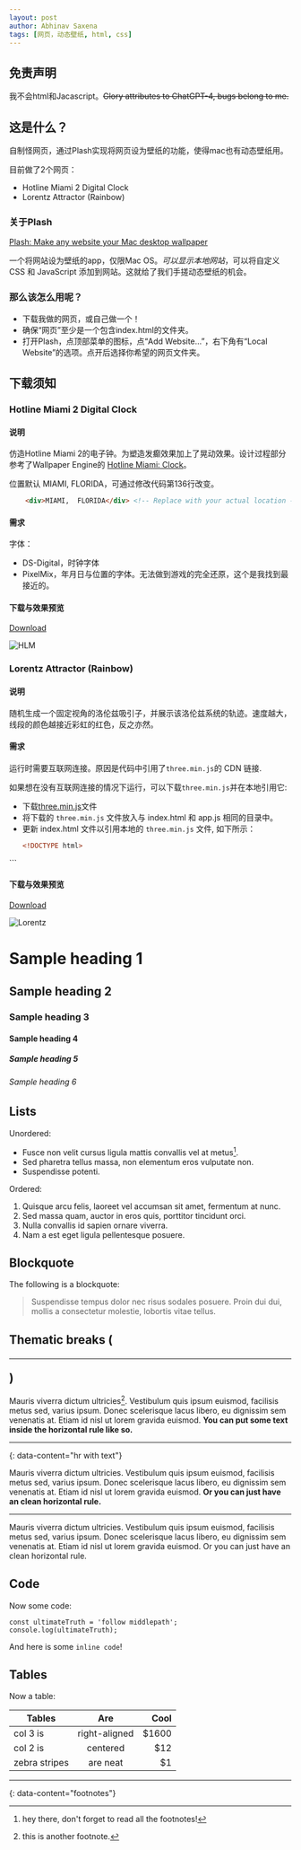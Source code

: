 ```yaml
---
layout: post
author: Abhinav Saxena
tags: [网页，动态壁纸, html, css]
---
```

## 免责声明


我不会html和Jacascript。~~Glory attributes to ChatGPT-4, bugs belong to me.~~


## 这是什么？

自制怪网页，通过Plash实现将网页设为壁纸的功能，使得mac也有动态壁纸用。

目前做了2个网页：
- Hotline Miami 2 Digital Clock
- Lorentz Attractor (Rainbow)

### 关于Plash 

[Plash: Make any website your Mac desktop wallpaper](https://github.com/sindresorhus/Plash) 

一个将网站设为壁纸的app，仅限Mac OS。*可以显示本地网站*，可以将自定义 CSS 和 JavaScript 添加到网站。这就给了我们手搓动态壁纸的机会。

### 那么该怎么用呢？

- 下载我做的网页，或自己做一个！
- 确保“网页”至少是一个包含index.html的文件夹。
- 打开Plash，点顶部菜单的图标，点“Add Website...”，右下角有“Local Website”的选项。点开后选择你希望的网页文件夹。

## 下载须知

### Hotline Miami 2 Digital Clock

#### 说明

仿造Hotline Miami 2的电子钟。为塑造发癫效果加上了晃动效果。设计过程部分参考了Wallpaper Engine的 [Hotline Miami: Clock](https://steamcommunity.com/sharedfiles/filedetails/?id=2445595824)。

位置默认 MIAMI, FLORIDA，可通过修改代码第136行改变。
```html
    <div>MIAMI,  FLORIDA</div> <!-- Replace with your actual location --> 
```

#### 需求

字体：
- DS-Digital，时钟字体
- PixelMix，年月日与位置的字体。无法做到游戏的完全还原，这个是我找到最接近的。

#### 下载与效果预览

[Download](assets/weird-webpage/HLM2_clock.zip)

![HLM](assets/weird-webpage/HLM2_clock.png)


### Lorentz Attractor (Rainbow)

#### 说明

随机生成一个固定视角的洛伦兹吸引子，并展示该洛伦兹系统的轨迹。速度越大，线段的颜色越接近彩虹的红色，反之亦然。

#### 需求

运行时需要互联网连接。原因是代码中引用了`three.min.js`的 CDN 链接.

如果想在没有互联网连接的情况下运行，可以下载`three.min.js`并在本地引用它:
- 下载[three.min.js](https://cdnjs.cloudflare.com/ajax/libs/three.js/r128/three.min.js)文件
- 将下载的 `three.min.js` 文件放入与 index.html 和 app.js 相同的目录中。
- 更新 index.html 文件以引用本地的 `three.min.js` 文件, 如下所示：
  ```html
  <!DOCTYPE html>
<html>
<head>
    <title>Lorentz Attractor</title>
    <style>
        body { margin: 0; }
        canvas { width: 100%; height: 100% }
    </style>
</head>
<body>
    <script src="three.min.js"></script>
    <script src="app.js"></script>
</body>
</html>
  ```


#### 下载与效果预览

[Download](assets/weird-webpage/Lorentz_Attractor_rainbow.zip)

![Lorentz](assets/weird-webpage/Lorentz_Attractor_rainbow.png)



# Sample heading 1
## Sample heading 2
### Sample heading 3
#### Sample heading 4
##### Sample heading 5
###### Sample heading 6


## Lists

Unordered:

- Fusce non velit cursus ligula mattis convallis vel at metus[^2].
- Sed pharetra tellus massa, non elementum eros vulputate non.
- Suspendisse potenti.

Ordered:

1. Quisque arcu felis, laoreet vel accumsan sit amet, fermentum at nunc.
2. Sed massa quam, auctor in eros quis, porttitor tincidunt orci.
3. Nulla convallis id sapien ornare viverra.
4. Nam a est eget ligula pellentesque posuere.

## Blockquote

The following is a blockquote:

> Suspendisse tempus dolor nec risus sodales posuere. Proin dui dui, mollis a consectetur molestie, lobortis vitae tellus.

## Thematic breaks (<hr>)

Mauris viverra dictum ultricies[^3]. Vestibulum quis ipsum euismod, facilisis metus sed, varius ipsum. Donec scelerisque lacus libero, eu dignissim sem venenatis at. Etiam id nisl ut lorem gravida euismod. **You can put some text inside the horizontal rule like so.**

---
{: data-content="hr with text"}

Mauris viverra dictum ultricies. Vestibulum quis ipsum euismod, facilisis metus sed, varius ipsum. Donec scelerisque lacus libero, eu dignissim sem venenatis at. Etiam id nisl ut lorem gravida euismod. **Or you can just have an clean horizontal rule.**

---

Mauris viverra dictum ultricies. Vestibulum quis ipsum euismod, facilisis metus sed, varius ipsum. Donec scelerisque lacus libero, eu dignissim sem venenatis at. Etiam id nisl ut lorem gravida euismod. Or you can just have an clean horizontal rule.

## Code

Now some code:

```
const ultimateTruth = 'follow middlepath';
console.log(ultimateTruth);
```

And here is some `inline code`!

## Tables

Now a table:

| Tables        | Are           | Cool  |
| ------------- |:-------------:| -----:|
| col 3 is      | right-aligned | $1600 |
| col 2 is      | centered      |   $12 |
| zebra stripes | are neat      |    $1 |



---
{: data-content="footnotes"}


[^2]: hey there, don't forget to read all the footnotes!
[^3]: this is another footnote.
[^4]: this is a very very long footnote to test if a very very long footnote brings some problems or not; hope that there are no problems but you know sometimes problems arise from nowhere.
